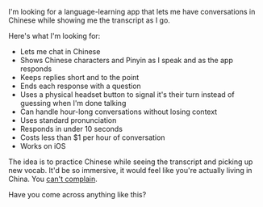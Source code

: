 I'm looking for a language-learning app that lets me have conversations in Chinese while showing me the transcript as I go.

Here's what I'm looking for:
- Lets me chat in Chinese
- Shows Chinese characters and Pinyin as I speak and as the app responds
- Keeps replies short and to the point
- Ends each response with a question
- Uses a physical headset button to signal it's their turn instead of guessing when I'm done talking
- Can handle hour-long conversations without losing context
- Uses standard pronunciation
- Responds in under 10 seconds
- Costs less than $1 per hour of conversation
- Works on iOS

The idea is to practice Chinese while seeing the transcript and picking up new vocab. It'd be so immersive, it would feel like you're actually living in China. You [can't complain](https://old.reddit.com/r/Jokes/comments/dfd1iv/i_asked_my_chinese_friend_what_its_like_living_in/#:~:text=He%20says%20he-,can%27t%20complain,-.).

Have you come across anything like this?
